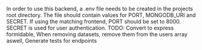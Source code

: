 In order to use this backend, a .env file needs to be created in the projects root directory. The file should contain values for PORT, MONGODB_URI and SECRET. If using the matching frontend, PORT should be set to 8000. SECRET is used for user authentication.
TODO: Convert to express formidable, When removing datasets, remove them from the users array aswell, Generate tests for endpoints